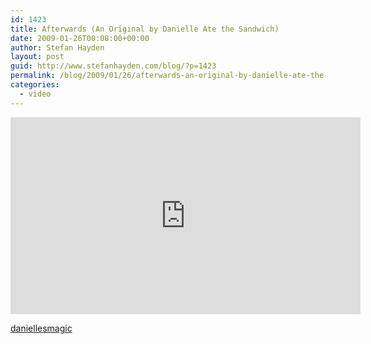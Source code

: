 ```yaml
---
id: 1423
title: Afterwards (An Original by Danielle Ate the Sandwich)
date: 2009-01-26T00:08:00+00:00
author: Stefan Hayden
layout: post
guid: http://www.stefanhayden.com/blog/?p=1423
permalink: /blog/2009/01/26/afterwards-an-original-by-danielle-ate-the-sandwich/
categories:
  - video
---
```

<iframe width="560" height="315" src="http://www.youtube.com/v/H0Fm76rwxls&hl=en&fs=1&ap=%2526fmt%3D18" title="YouTube video player" frameborder="0" allow="accelerometer; autoplay; clipboard-write; encrypted-media; gyroscope; picture-in-picture" allowfullscreen></iframe>

<a href="http://www.youtube.com/user/daniellesmagic">daniellesmagic</a>
